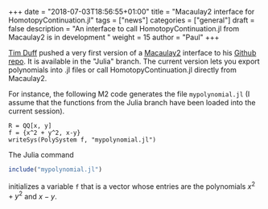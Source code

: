 +++
date = "2018-07-03T18:56:55+01:00"
title = "Macaulay2 interface for HomotopyContinuation.jl"
tags = ["news"]
categories = ["general"]
draft = false
description = "An interface to call HomotopyContinuation.jl from Macaulay2 is in development "
weight = 15
author = "Paul"
+++

[Tim Duff](http://people.math.gatech.edu/~tduff3/) pushed a very first version of a [Macaulay2](http://www2.macaulay2.com/Macaulay2/) interface to his [Github repo](https://github.com/timduff35/M2). It is available in the "Julia" branch. The current version lets you export polynomials into .jl files or call HomotopyContinuation.jl directly from Macaulay2.

For instance, the following M2 code generates the file `mypolynomial.jl` (I assume that the functions from the Julia branch have been loaded into the current session).
```
R = QQ[x, y]
f = {x^2 + y^2, x-y}
writeSys(PolySystem f, "mypolynomial.jl")
```
The Julia command
```julia
include("mypolynomial.jl")
```
initializes a variable `f` that is a vector whose entries are the polynomials $x^2+y^2$ and $x-y$.
